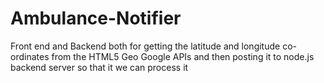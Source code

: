 # Ambulance-Notifier


Front end and Backend both for getting the latitude and longitude co-ordinates from the HTML5 Geo Google APIs and then posting it to node.js backend server so that it we can process it 
